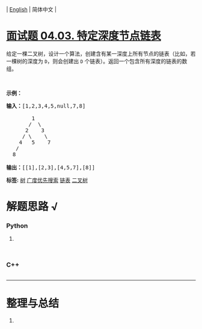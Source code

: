| [English](README_EN.md) | 简体中文 |

# [面试题 04.03. 特定深度节点链表](https://leetcode.cn/problems/list-of-depth-lcci)
<p>给定一棵二叉树，设计一个算法，创建含有某一深度上所有节点的链表（比如，若一棵树的深度为 <code>D</code>，则会创建出 <code>D</code> 个链表）。返回一个包含所有深度的链表的数组。</p>

<p>&nbsp;</p>

<p><strong>示例：</strong></p>

<pre><strong>输入：</strong>[1,2,3,4,5,null,7,8]

        1
       /  \ 
      2    3
     / \    \ 
    4   5    7
   /
  8

<strong>输出：</strong>[[1],[2,3],[4,5,7],[8]]
</pre>

**标签:**  [树](https://leetcode.cn/tag/tree) [广度优先搜索](https://leetcode.cn/tag/breadth-first-search) [链表](https://leetcode.cn/tag/linked-list) [二叉树](https://leetcode.cn/tag/binary-tree) 
# 解题思路 √

### Python

1. 

```python

```


```python

```

### C++

```cpp

```

---



# 整理与总结

1. 